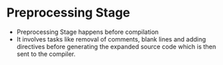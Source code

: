 # Preprocessing Stage

- Preprocessing Stage happens before compilation
- It involves tasks like removal of comments, blank lines and adding directives before generating the expanded source code which is then sent to the compiler.

